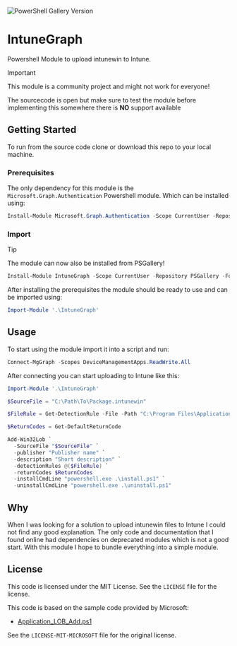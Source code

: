 ![PowerShell Gallery Version](https://img.shields.io/powershellgallery/v/IntuneGraph)

# IntuneGraph
Powershell Module to upload intunewin to Intune.

> [!IMPORTANT]  
> This module is a community project and might not work for everyone!
> 
> The sourcecode is open but make sure to test the module before implementing this somewhere there is **NO** support available

## Getting Started
To run from the source code clone or download this repo to your local machine.

### Prerequisites
The only dependency for this module is the `Microsoft.Graph.Authentication` Powershell module.
Which can be installed using:

```Powershell
Install-Module Microsoft.Graph.Authentication -Scope CurrentUser -Repository PSGallery -Force
```

### Import
> [!TIP]
> The module can now also be installed from PSGallery!
> ```Powershell
> Install-Module IntuneGraph -Scope CurrentUser -Repository PSGallery -Force
> ```

After installing the prerequisites the module should be ready to use and can be imported using:

```Powershell
Import-Module '.\IntuneGraph'
```

## Usage
To start using the module import it into a script and run:

```Powershell
Connect-MgGraph -Scopes DeviceManagementApps.ReadWrite.All
```

After connecting you can start uploading to Intune like this:

```Powershell
Import-Module '.\IntuneGraph'

$SourceFile = "C:\Path\To\Package.intunewin"

$FileRule = Get-DetectionRule -File -Path "C:\Program Files\Application" -FileOrFolderName "application.exe" -FileDetectionType exists -check32BitOn64System False

$ReturnCodes = Get-DefaultReturnCode

Add-Win32Lob `
  -SourceFile "$SourceFile" `
  -publisher "Publisher name" `
  -description "Short description" `
  -detectionRules @($FileRule) `
  -returnCodes $ReturnCodes
  -installCmdLine "powershell.exe .\install.ps1" `
  -uninstallCmdLine "powershell.exe .\uninstall.ps1"
```

## Why
When I was looking for a solution to upload intunewin files to Intune I could not find any good explanation.
The only code and documentation that I found online had dependencies on deprecated modules which is not a good start.
With this module I hope to bundle everything into a simple module.

## License
This code is licensed under the MIT License.
See the `LICENSE` file for the license.

This code is based on the sample code provided by Microsoft:
- [Application_LOB_Add.ps1](https://github.com/microsoftgraph/powershell-intune-samples/blob/master/LOB_Application/Application_LOB_Add.ps1)

See the `LICENSE-MIT-MICROSOFT` file for the original license.